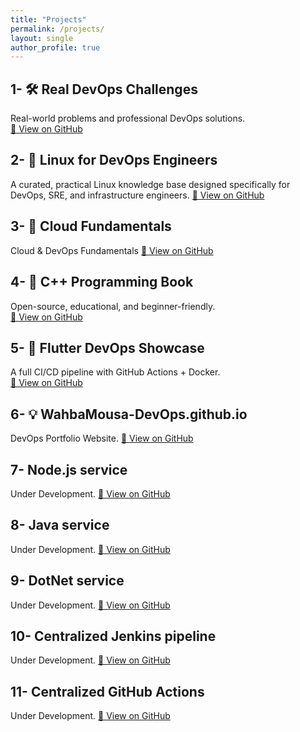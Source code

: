```yaml
---
title: "Projects"
permalink: /projects/
layout: single
author_profile: true
---
```


## 1- 🛠️ Real DevOps Challenges  
Real-world problems and professional DevOps solutions.  
[🔗 View on GitHub](https://github.com/AIOpsVision/Real-DevOps-Challenges)

## 2- 📂 Linux for DevOps Engineers
A curated, practical Linux knowledge base designed specifically for DevOps, SRE, and infrastructure engineers. 
[🔗 View on GitHub](https://github.com/AIOps-Vision/Linux-for-DevOps-Engineers)
## 3- 🧠 Cloud Fundamentals 
 Cloud & DevOps Fundamentals
 [🔗 View on GitHub](https://github.com/AIOps-Vision/Cloud-Fundamentals)

## 4- 📘 C++ Programming Book  
Open-source, educational, and beginner-friendly.  
[🔗 View on GitHub](https://github.com/AIOpsVision/Cpp-Educational-Book)

## 5- 📱 Flutter DevOps Showcase  
A full CI/CD pipeline with GitHub Actions + Docker.  
[🔗 View on GitHub](https://github.com/AIOpsVision/Flutter-App-DevOps)

## 6- 💡 WahbaMousa-DevOps.github.io
DevOps Portfolio Website.
[🔗 View on GitHub](https://github.com/WahbaMousa-DevOps/WahbaMousa-DevOps.github.io)

## 7- Node.js service  
Under Development.
[🔗 View on GitHub](https://github.com/AIOps-Vision/Node.js-service)

## 8- Java service 
Under Development.
[🔗 View on GitHub](https://github.com/AIOps-Vision/Java-service)

## 9- DotNet service 
Under Development.
[🔗 View on GitHub](https://github.com/AIOps-Vision/Node.js-service)

## 10- Centralized Jenkins pipeline 
Under Development.
[🔗 View on GitHub](https://github.com/AIOps-Vision/Centralized-Jenkins-pipeline)

## 11- Centralized GitHub Actions
Under Development.
[🔗 View on GitHub](https://github.com/AIOps-Vision/Centralized-GitHub-Actions)
